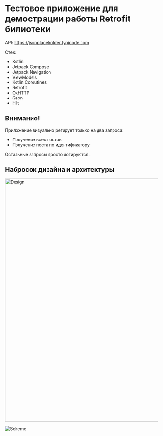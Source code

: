 # Тестовое приложение для демострации работы Retrofit билиотеки

API: https://jsonplaceholder.typicode.com

Стек:
- Kotlin
- Jetpack Compose
- Jetpack Navigation
- ViewModels
- Kotlin Coroutines
- Retrofit
- OkHTTP
- Gson 
- Hilt

## Внимание!
Приложение визуально регирует только на два запроса:
- Получение всех постов
- Получение поста по идентификатору

Остальные запросы просто логируются.

## Набросок дизайна и архитектуры

<img width="797" alt="Design" src="https://github.com/user-attachments/assets/151a2ec7-bc70-4175-b722-a224b593b2c6" />

![Scheme](https://github.com/user-attachments/assets/1e20b6d3-626c-4964-8abe-564b195304ea)

